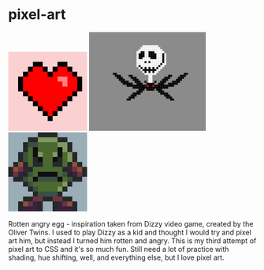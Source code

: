 # pixel-art

![Screenshot of pixel art heart](/heart/heart.png "Screenshot pixel art heart") ![Screenshot of pixel art Jack Skellington](/jack-skellington/jack.png "Screenshot pixel art Jack Skellington") ![Screenshot of pixel art rotten Angry Egg](/rotten-egg/rotten-dizzy-egg.png "Screenshot pixel art Jack Skellington")

Rotten angry egg - inspiration taken from Dizzy video game, created by the Oliver Twins.  I used to play Dizzy as a kid and thought I would try and pixel art him, but instead I turned him rotten and angry.  This is my third attempt of pixel art to CSS and it's so much fun.  Still need a lot of practice with shading, hue shifting, well, and everything else, but I love pixel art.